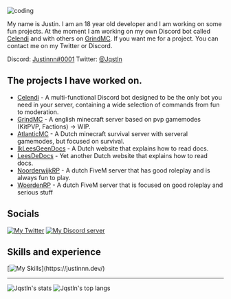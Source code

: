 ![coding](coding.png)

My name is Justin. I am an 18 year old developer and I am working on some fun projects. At the moment I am working on my own Discord bot called [Celendi](https://github.com/Celendi) and with others on [GrindMC](https://github.com/GrindMC). If you want me for a project. You can contact me on my Twitter or Discord. 

Discord: [Justinnn#0001](https://discordapp.com/users/570708109413187621)
Twitter: [@Jqstln](https://twitter.com/Jqstln)

## The projects I have worked on.

- [Celendi](https://github.com/Celendi) - A multi-functional Discord bot designed to be the only bot you need in your server, containing a wide selection of commands from fun to moderation.
- [GrindMC](https://grindmc.net/) - A english minecraft server based on pvp gamemodes (KitPVP, Factions) -> WIP.
- [AtlanticMC](https://atlanticmc.nl/) - A Dutch minecraft survival server with serveral gamemodes, but focused on survival.
- [IkLeesGeenDocs](https://ikleesgeendocs.nl/) - A Dutch website that explains how to read docs.
- [LeesDeDocs](https://leesdedocs.nl/) - Yet another Dutch website that explains how to read docs.
- [NoorderwijkRP](https://noorderwijkrp.nl/) - A dutch FiveM server that has good roleplay and is always fun to play.
- [WoerdenRP](https://woerdenrp.nl/) - A dutch FiveM server that is focused on good roleplay and serious stuff

## Socials
[![My Twitter](https://skillicons.dev/icons?i=twitter)](https://twitter.com/Jqstln)
[![My Discord server](https://skillicons.dev/icons?i=discord)](https://discord.gg/apBEjDWFjw)

## Skills and experience
[![My Skills](https://skillicons.dev/icons?i=html,css,js,java,php,mysql,)](https://justinnn.dev/)

***
![Jqstln's stats](https://github-readme-stats.vercel.app/api?username=Jqstln&show_icons=true&count_private=true&theme=gruvbox)
![Jqstln's top langs](https://github-readme-stats.vercel.app/api/top-langs/?username=Jqstln&layout=compact&theme=gruvbox)
